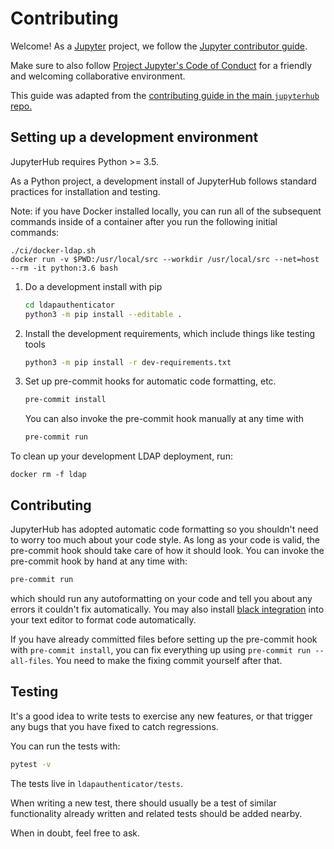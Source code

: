 # Contributing

Welcome! As a [Jupyter](https://jupyter.org) project, we follow the [Jupyter contributor guide](https://jupyter.readthedocs.io/en/latest/contributor/content-contributor.html).

Make sure to also follow [Project Jupyter's Code of Conduct](https://github.com/jupyter/governance/blob/master/conduct/code_of_conduct.md)
for a friendly and welcoming collaborative environment.

This guide was adapted from the [contributing guide in the main `jupyterhub` repo.](https://github.com/jupyterhub/jupyterhub/blob/master/CONTRIBUTING.md)

## Setting up a development environment

JupyterHub requires Python >= 3.5.

As a Python project, a development install of JupyterHub follows standard practices for installation and testing.

Note: if you have Docker installed locally, you can run all of the subsequent commands inside of a container after you run the following initial commands:

```
./ci/docker-ldap.sh
docker run -v $PWD:/usr/local/src --workdir /usr/local/src --net=host --rm -it python:3.6 bash
```

1. Do a development install with pip

    ```bash
    cd ldapauthenticator
    python3 -m pip install --editable .
    ```

1. Install the development requirements,
   which include things like testing tools

    ```bash
    python3 -m pip install -r dev-requirements.txt
    ```
1. Set up pre-commit hooks for automatic code formatting, etc.

    ```bash
    pre-commit install
    ```

    You can also invoke the pre-commit hook manually at any time with

    ```bash
    pre-commit run
    ```

To clean up your development LDAP deployment, run:
```
docker rm -f ldap
```

## Contributing

JupyterHub has adopted automatic code formatting so you shouldn't
need to worry too much about your code style.
As long as your code is valid,
the pre-commit hook should take care of how it should look.
You can invoke the pre-commit hook by hand at any time with:

```bash
pre-commit run
```

which should run any autoformatting on your code
and tell you about any errors it couldn't fix automatically.
You may also install [black integration](https://github.com/ambv/black#editor-integration)
into your text editor to format code automatically.

If you have already committed files before setting up the pre-commit
hook with `pre-commit install`, you can fix everything up using
`pre-commit run --all-files`.  You need to make the fixing commit
yourself after that.

## Testing

It's a good idea to write tests to exercise any new features,
or that trigger any bugs that you have fixed to catch regressions.

You can run the tests with:

```bash
pytest -v
```

The tests live in `ldapauthenticator/tests`.

When writing a new test, there should usually be a test of
similar functionality already written and related tests should
be added nearby.

When in doubt, feel free to ask.
